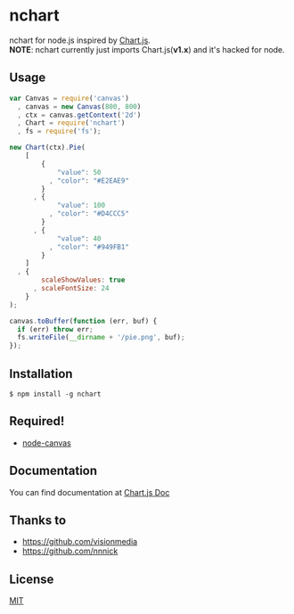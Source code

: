 nchart
======

nchart for node.js inspired by [Chart.js][].  
**NOTE**: nchart currently just imports Chart.js(**v1.x**) and it's hacked for node.

## Usage

```js
var Canvas = require('canvas')
  , canvas = new Canvas(800, 800)
  , ctx = canvas.getContext('2d')
  , Chart = require('nchart')
  , fs = require('fs');

new Chart(ctx).Pie(
    [
        {
            "value": 50
          , "color": "#E2EAE9"
        }
      , {
            "value": 100
          , "color": "#D4CCC5"
        }
      , {
            "value": 40
          , "color": "#949FB1"
        }
    ]
  , {
        scaleShowValues: true
      , scaleFontSize: 24
    }
);

canvas.toBuffer(function (err, buf) {
  if (err) throw err;
  fs.writeFile(__dirname + '/pie.png', buf);
});
```
## Installation

    $ npm install -g nchart

## Required!

  * [node-canvas][]

## Documentation

  You can find documentation at [Chart.js Doc][]

## Thanks to

  * https://github.com/visionmedia
  * https://github.com/nnnick

## License

  [MIT](LICENSE)

[node-canvas]: https://github.com/Automattic/node-canvas
[Chart.js]: http://www.chartjs.org/
[Chart.js Doc]: http://www.chartjs.org/docs/
